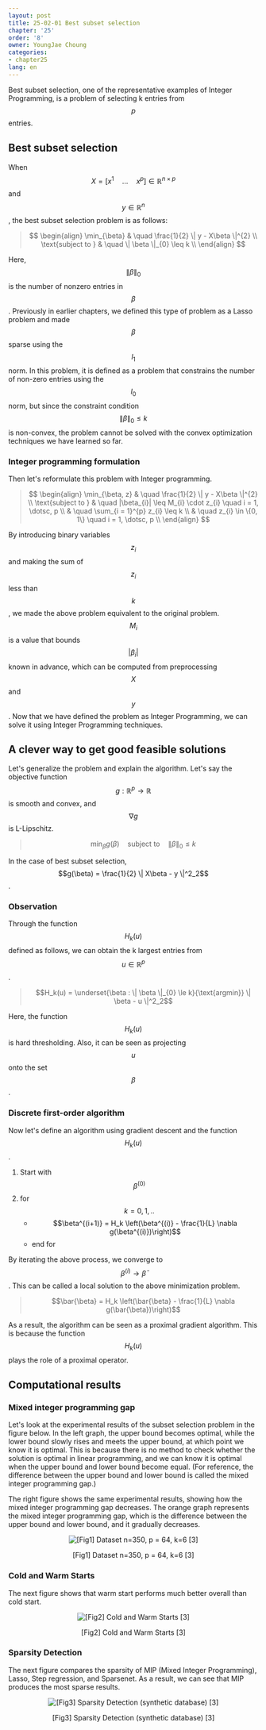 ```yaml
---
layout: post
title: 25-02-01 Best subset selection
chapter: '25'
order: '8'
owner: YoungJae Choung
categories:
- chapter25
lang: en
---
```


Best subset selection, one of the representative examples of Integer Programming, is a problem of selecting k entries from $$p$$ entries.

## Best subset selection

When $$X = [x^{1} \quad \dotsc \quad x^{p}] \in \mathbb{R}^{n×p}$$ and $$y \in \mathbb{R}^{n}$$, the best subset selection problem is as follows:

>$$
>\begin{align}
>\min_{\beta} & \quad \frac{1}{2} \| y - X\beta \|^{2} \\
>\text{subject to } & \quad \| \beta \|_{0} \leq k \\
>\end{align}
>$$

Here, $$\| \beta \|_{0}$$ is the number of nonzero entries in $$\beta$$. Previously in earlier chapters, we defined this type of problem as a Lasso problem and made $$\beta$$ sparse using the $$l_1$$ norm. In this problem, it is defined as a problem that constrains the number of non-zero entries using the $$l_0$$ norm, but since the constraint condition $$\| \beta \|_{0} \leq k$$ is non-convex, the problem cannot be solved with the convex optimization techniques we have learned so far.

### Integer programming formulation

Then let's reformulate this problem with Integer programming.

>$$
>\begin{align}
>\min_{\beta, z} & \quad \frac{1}{2} \| y - X\beta \|^{2} \\
>\text{subject to } & \quad |\beta_{i}| \leq M_{i} \cdot z_{i} \quad i = 1, \dotsc, p \\
>& \quad \sum_{i = 1}^{p} z_{i} \leq k \\
>& \quad z_{i} \in \{0, 1\} \quad i = 1, \dotsc, p \\
>\end{align}
>$$

By introducing binary variables $$z_i$$ and making the sum of $$z_i$$ less than $$k$$, we made the above problem equivalent to the original problem. $$M_i$$ is a value that bounds $$|\beta_{i}|$$ known in advance, which can be computed from preprocessing $$X$$ and $$y$$. Now that we have defined the problem as Integer Programming, we can solve it using Integer Programming techniques.

## A clever way to get good feasible solutions

Let's generalize the problem and explain the algorithm. Let's say the objective function $$g : \mathbb{R}^{p} \to \mathbb{R}$$ is smooth and convex, and $$\nabla g$$ is L-Lipschitz.

>$$\min_{\beta} g(\beta) \quad \text{subject to} \quad \| \beta \|_{0} \le k$$

In the case of best subset selection, $$g(\beta) = \frac{1}{2} \| X\beta - y \|^2_2$$.

### Observation

Through the function $$H_k(u)$$ defined as follows, we can obtain the k largest entries from $$u \in \mathbb{R}^p$$.

>$$H_k(u) = \underset{\beta : \| \beta \|_{0} \le k}{\text{argmin}} \| \beta - u \|^2_2$$

Here, the function $$H_k(u)$$ is hard thresholding. Also, it can be seen as projecting $$u$$ onto the set $$\beta$$.

### Discrete first-order algorithm

Now let's define an algorithm using gradient descent and the function $$H_k(u)$$.

1. Start with $$\beta^{(0)}$$
2. for $$k = 0, 1, ..$$
   - $$\beta^{(i+1)} = H_k \left(\beta^{(i)} - \frac{1}{L} \nabla g(\beta^{(i)})\right)$$
   - end for

By iterating the above process, we converge to $$\beta^{(i)} \to \bar{\beta}$$. This can be called a local solution to the above minimization problem.

>$$\bar{\beta} = H_k \left(\bar{\beta} - \frac{1}{L} \nabla g(\bar{\beta})\right)$$

As a result, the algorithm can be seen as a proximal gradient algorithm. This is because the function $$H_k(u)$$ plays the role of a proximal operator.

## Computational results

### Mixed integer programming gap

Let's look at the experimental results of the subset selection problem in the figure below. In the left graph, the upper bound becomes optimal, while the lower bound slowly rises and meets the upper bound, at which point we know it is optimal. This is because there is no method to check whether the solution is optimal in linear programming, and we can know it is optimal when the upper bound and lower bound become equal. (For reference, the difference between the upper bound and lower bound is called the mixed integer programming gap.)

The right figure shows the same experimental results, showing how the mixed integer programming gap decreases. The orange graph represents the mixed integer programming gap, which is the difference between the upper bound and lower bound, and it gradually decreases.

<figure class="image" style="align: center;">
<p align="center">
  <img src="{{ site.baseurl }}/img/chapter_img/chapter25/25_01_03_subset_results1.png" alt="[Fig1] Dataset n=350, p = 64, k=6 [3]">
  <figcaption style="text-align: center;">[Fig1] Dataset n=350, p = 64, k=6 [3]</figcaption>
</p>
</figure>

### Cold and Warm Starts

The next figure shows that warm start performs much better overall than cold start.

<figure class="image" style="align: center;">
<p align="center">
  <img src="{{ site.baseurl }}/img/chapter_img/chapter25/25_01_04_subset_results2.png" alt="[Fig2] Cold and Warm Starts [3]">
  <figcaption style="text-align: center;">[Fig2] Cold and Warm Starts [3]</figcaption>
</p>
</figure>

### Sparsity Detection

The next figure compares the sparsity of MIP (Mixed Integer Programming), Lasso, Step regression, and Sparsenet. As a result, we can see that MIP produces the most sparse results.

<figure class="image" style="align: center;">
<p align="center">
  <img src="{{ site.baseurl }}/img/chapter_img/chapter25/25_01_05_subset_results3.png" alt="[Fig3] Sparsity Detection (synthetic database) [3]">
  <figcaption style="text-align: center;">[Fig3] Sparsity Detection (synthetic database) [3]</figcaption>
</p>
</figure>